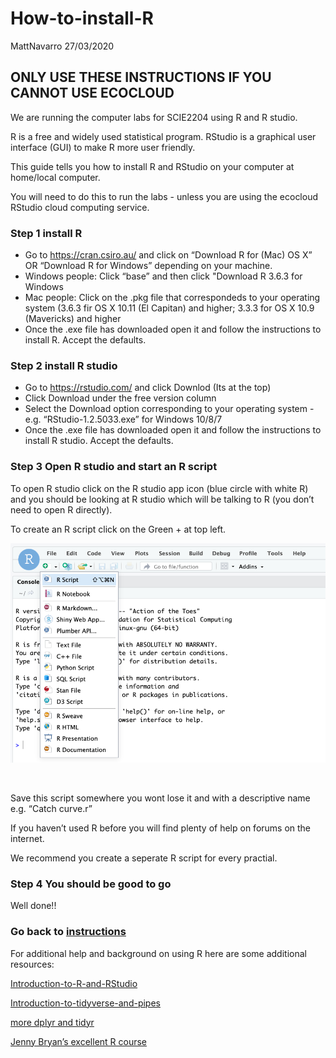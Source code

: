 How-to-install-R
================
MattNavarro
27/03/2020

## ONLY USE THESE INSTRUCTIONS IF YOU CANNOT USE ECOCLOUD

We are running the computer labs for SCIE2204 using R and R studio.

R is a free and widely used statistical program. RStudio is a graphical
user interface (GUI) to make R more user friendly.

This guide tells you how to install R and RStudio on your computer at
home/local computer.

You will need to do this to run the labs - unless you are using the
ecocloud RStudio cloud computing service.

### Step 1 install R

  - Go to <https://cran.csiro.au/> and click on “Download R for (Mac) OS
    X” OR “Download R for Windows” depending on your machine.
  - Windows people: Click “base” and then click "Download R 3.6.3 for
    Windows
  - Mac people: Click on the .pkg file that correspondeds to your
    operating system (3.6.3 fir OS X 10.11 (El Capitan) and higher;
    3.3.3 for OS X 10.9 (Mavericks) and higher
  - Once the .exe file has downloaded open it and follow the
    instructions to install R. Accept the defaults.

### Step 2 install R studio

  - Go to <https://rstudio.com/> and click Downlod (Its at the top)
  - Click Download under the free version column
  - Select the Download option corresponding to your operating system -
    e.g. “RStudio-1.2.5033.exe” for Windows 10/8/7
  - Once the .exe file has downloaded open it and follow the
    instructions to install R studio. Accept the defaults.

### Step 3 Open R studio and start an R script

To open R studio click on the R studio app icon (blue circle with white
R) and you should be looking at R studio which will be talking to R (you
don’t need to open R directly).

To create an R script click on the Green + at top left. </br>

![*New script*](figure/New%20script.PNG)

</br>

Save this script somewhere you wont lose it and with a descriptive name
e.g. “Catch curve.r”

If you haven’t used R before you will find plenty of help on forums on
the internet.

We recommend you create a seperate R script for every practial.

### Step 4 You should be good to go

Well
done\!\!

### Go back to [instructions](https://github.com/UWA-SCIE2204-Marine-Systems/1-instructions/blob/master/README.md)

For additional help and background on using R here are some additional
resources:

[Introduction-to-R-and-RStudio](https://github.com/UWA-SBS-Intro-to-R-RStudio-Tidyverse/Introduction-to-R-and-RStudio/blob/master/Introduction-to-R-and-RStudio.md)

[Introduction-to-tidyverse-and-pipes](https://github.com/UWA-SBS-Intro-to-R-RStudio-Tidyverse/Introduction-to-tidyverse-and-pipes/blob/master/Using-tidyverse-and-pipes.md)

[more dplyr and
tidyr](https://jules32.github.io/2016-07-12-Oxford/dplyr_tidyr/)

[Jenny Bryan’s excellent R course](https://stat545.com/)
